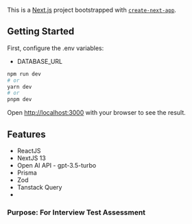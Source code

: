 This is a [Next.js](https://nextjs.org/) project bootstrapped with [`create-next-app`](https://github.com/vercel/next.js/tree/canary/packages/create-next-app).

## Getting Started

First, configure the .env variables:
- DATABASE_URL

```bash
npm run dev
# or
yarn dev
# or
pnpm dev
```

Open [http://localhost:3000](http://localhost:3000) with your browser to see the result.

## Features
- ReactJS
- NextJS 13
- Open AI API - gpt-3.5-turbo
- Prisma
- Zod
- Tanstack Query
- 
### Purpose: For Interview Test Assessment



